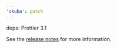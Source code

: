 ```yaml
---
'skuba': patch
---
```


deps: Prettier 3.1

See the [release notes](https://prettier.io/blog/2023/11/13/3.1.0.html) for more information.
